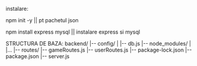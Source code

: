instalare:

npm init -y || pt pachetul json

npm install express mysql || instalare express si mysql

STRUCTURA DE BAZA:
backend/
|-- config/
|   |-- db.js
|-- node_modules/
|   |...
|-- routes/
    |-- gameRoutes.js
    |-- userRoutes.js
|-- package-lock.json
|-- package.json
|-- server.js